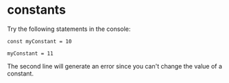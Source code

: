 # constants

Try the following statements in the console:
```
const myConstant = 10

myConstant = 11
```

The second line will generate an error since you can't change the value of a constant.
